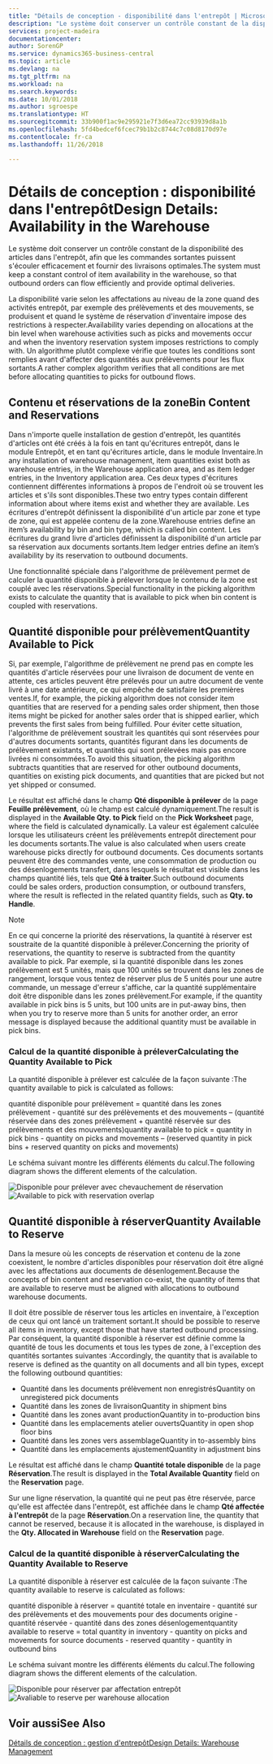 ```yaml
---
title: "Détails de conception - disponibilité dans l'entrepôt | Microsoft Docs"
description: "Le système doit conserver un contrôle constant de la disponibilité des articles dans l'entrepôt, afin que les commandes sortantes puissent s'écouler efficacement et fournir des livraisons optimales."
services: project-madeira
documentationcenter: 
author: SorenGP
ms.service: dynamics365-business-central
ms.topic: article
ms.devlang: na
ms.tgt_pltfrm: na
ms.workload: na
ms.search.keywords: 
ms.date: 10/01/2018
ms.author: sgroespe
ms.translationtype: HT
ms.sourcegitcommit: 33b900f1ac9e295921e7f3d6ea72cc93939d8a1b
ms.openlocfilehash: 5fd4bedcef6fcec79b1b2c8744c7c08d8170d97e
ms.contentlocale: fr-ca
ms.lasthandoff: 11/26/2018

---
```

# <a name="design-details-availability-in-the-warehouse"></a><span data-ttu-id="a6439-103">Détails de conception : disponibilité dans l'entrepôt</span><span class="sxs-lookup"><span data-stu-id="a6439-103">Design Details: Availability in the Warehouse</span></span>
<span data-ttu-id="a6439-104">Le système doit conserver un contrôle constant de la disponibilité des articles dans l'entrepôt, afin que les commandes sortantes puissent s'écouler efficacement et fournir des livraisons optimales.</span><span class="sxs-lookup"><span data-stu-id="a6439-104">The system must keep a constant control of item availability in the warehouse, so that outbound orders can flow efficiently and provide optimal deliveries.</span></span>  

 <span data-ttu-id="a6439-105">La disponibilité varie selon les affectations au niveau de la zone quand des activités entrepôt, par exemple des prélèvements et des mouvements, se produisent et quand le système de réservation d'inventaire impose des restrictions à respecter.</span><span class="sxs-lookup"><span data-stu-id="a6439-105">Availability varies depending on allocations at the bin level when warehouse activities such as picks and movements occur and when the inventory reservation system imposes restrictions to comply with.</span></span> <span data-ttu-id="a6439-106">Un algorithme plutôt complexe vérifie que toutes les conditions sont remplies avant d'affecter des quantités aux prélèvements pour les flux sortants.</span><span class="sxs-lookup"><span data-stu-id="a6439-106">A rather complex algorithm verifies that all conditions are met before allocating quantities to picks for outbound flows.</span></span>  

## <a name="bin-content-and-reservations"></a><span data-ttu-id="a6439-107">Contenu et réservations de la zone</span><span class="sxs-lookup"><span data-stu-id="a6439-107">Bin Content and Reservations</span></span>  
 <span data-ttu-id="a6439-108">Dans n'importe quelle installation de gestion d'entrepôt, les quantités d'articles ont été créés à la fois en tant qu'écritures entrepôt, dans le module Entrepôt, et en tant qu'écritures article, dans le module Inventaire.</span><span class="sxs-lookup"><span data-stu-id="a6439-108">In any installation of warehouse management, item quantities exist both as warehouse entries, in the Warehouse application area, and as item ledger entries, in the Inventory application area.</span></span> <span data-ttu-id="a6439-109">Ces deux types d'écritures contiennent différentes informations à propos de l'endroit où se trouvent les articles et s'ils sont disponibles.</span><span class="sxs-lookup"><span data-stu-id="a6439-109">These two entry types contain different information about where items exist and whether they are available.</span></span> <span data-ttu-id="a6439-110">Les écritures d'entrepôt définissent la disponibilité d'un article par zone et type de zone, qui est appelée contenu de la zone.</span><span class="sxs-lookup"><span data-stu-id="a6439-110">Warehouse entries define an item’s availability by bin and bin type, which is called bin content.</span></span> <span data-ttu-id="a6439-111">Les écritures du grand livre d'articles définissent la disponibilité d'un article par sa réservation aux documents sortants.</span><span class="sxs-lookup"><span data-stu-id="a6439-111">Item ledger entries define an item’s availability by its reservation to outbound documents.</span></span>  

 <span data-ttu-id="a6439-112">Une fonctionnalité spéciale dans l'algorithme de prélèvement permet de calculer la quantité disponible à prélever lorsque le contenu de la zone est couplé avec les réservations.</span><span class="sxs-lookup"><span data-stu-id="a6439-112">Special functionality in the picking algorithm exists to calculate the quantity that is available to pick when bin content is coupled with reservations.</span></span>  

## <a name="quantity-available-to-pick"></a><span data-ttu-id="a6439-113">Quantité disponible pour prélèvement</span><span class="sxs-lookup"><span data-stu-id="a6439-113">Quantity Available to Pick</span></span>  
 <span data-ttu-id="a6439-114">Si, par exemple, l'algorithme de prélèvement ne prend pas en compte les quantités d'article réservées pour une livraison de document de vente en attente, ces articles peuvent être prélevés pour un autre document de vente livré à une date antérieure, ce qui empêche de satisfaire les premières ventes.</span><span class="sxs-lookup"><span data-stu-id="a6439-114">If, for example, the picking algorithm does not consider item quantities that are reserved for a pending sales order shipment, then those items might be picked for another sales order that is shipped earlier, which prevents the first sales from being fulfilled.</span></span> <span data-ttu-id="a6439-115">Pour éviter cette situation, l'algorithme de prélèvement soustrait les quantités qui sont réservées pour d'autres documents sortants, quantités figurant dans les documents de prélèvement existants, et quantités qui sont prélevées mais pas encore livrées ni consommées.</span><span class="sxs-lookup"><span data-stu-id="a6439-115">To avoid this situation, the picking algorithm subtracts quantities that are reserved for other outbound documents, quantities on existing pick documents, and quantities that are picked but not yet shipped or consumed.</span></span>  

 <span data-ttu-id="a6439-116">Le résultat est affiché dans le champ **Qté disponible à prélever** de la page **Feuille prélèvement**, où le champ est calculé dynamiquement.</span><span class="sxs-lookup"><span data-stu-id="a6439-116">The result is displayed in the **Available Qty. to Pick** field on the **Pick Worksheet** page, where the field is calculated dynamically.</span></span> <span data-ttu-id="a6439-117">La valeur est également calculée lorsque les utilisateurs créent les prélèvements entrepôt directement pour les documents sortants.</span><span class="sxs-lookup"><span data-stu-id="a6439-117">The value is also calculated when users create warehouse picks directly for outbound documents.</span></span> <span data-ttu-id="a6439-118">Ces documents sortants peuvent être des commandes vente, une consommation de production ou des désenlogements transfert, dans lesquels le résultat est visible dans les champs quantité liés, tels que **Qté à traiter**.</span><span class="sxs-lookup"><span data-stu-id="a6439-118">Such outbound documents could be sales orders, production consumption, or outbound transfers, where the result is reflected in the related quantity fields, such as **Qty. to Handle**.</span></span>  

> [!NOTE]  
>  <span data-ttu-id="a6439-119">En ce qui concerne la priorité des réservations, la quantité à réserver est soustraite de la quantité disponible à prélever.</span><span class="sxs-lookup"><span data-stu-id="a6439-119">Concerning the priority of reservations, the quantity to reserve is subtracted from the quantity available to pick.</span></span> <span data-ttu-id="a6439-120">Par exemple, si la quantité disponible dans les zones prélèvement est 5 unités, mais que 100 unités se trouvent dans les zones de rangement, lorsque vous tentez de réserver plus de 5 unités pour une autre commande, un message d'erreur s'affiche, car la quantité supplémentaire doit être disponible dans les zones prélèvement.</span><span class="sxs-lookup"><span data-stu-id="a6439-120">For example, if the quantity available in pick bins is 5 units, but 100 units are in put-away bins, then when you try to reserve more than 5 units for another order, an error message is displayed because the additional quantity must be available in pick bins.</span></span>  

### <a name="calculating-the-quantity-available-to-pick"></a><span data-ttu-id="a6439-121">Calcul de la quantité disponible à prélever</span><span class="sxs-lookup"><span data-stu-id="a6439-121">Calculating the Quantity Available to Pick</span></span>  
 <span data-ttu-id="a6439-122">La quantité disponible à prélever est calculée de la façon suivante :</span><span class="sxs-lookup"><span data-stu-id="a6439-122">The quantity available to pick is calculated as follows:</span></span>  

 <span data-ttu-id="a6439-123">quantité disponible pour prélèvement = quantité dans les zones prélèvement - quantité sur des prélèvements et des mouvements – (quantité réservée dans des zones prélèvement + quantité réservée sur des prélèvements et des mouvements)</span><span class="sxs-lookup"><span data-stu-id="a6439-123">quantity available to pick = quantity in pick bins - quantity on picks and movements – (reserved quantity in pick bins + reserved quantity on picks and movements)</span></span>  

 <span data-ttu-id="a6439-124">Le schéma suivant montre les différents éléments du calcul.</span><span class="sxs-lookup"><span data-stu-id="a6439-124">The following diagram shows the different elements of the calculation.</span></span>  

 <span data-ttu-id="a6439-125">![Disponible pour prélever avec chevauchement de réservation](media/design_details_warehouse_management_availability_2.png "Disponible pour prélever avec chevauchement de réservation")</span><span class="sxs-lookup"><span data-stu-id="a6439-125">![Available to pick with reservation overlap](media/design_details_warehouse_management_availability_2.png "Available to pick with reservation overlap")</span></span>  

## <a name="quantity-available-to-reserve"></a><span data-ttu-id="a6439-126">Quantité disponible à réserver</span><span class="sxs-lookup"><span data-stu-id="a6439-126">Quantity Available to Reserve</span></span>  
 <span data-ttu-id="a6439-127">Dans la mesure où les concepts de réservation et contenu de la zone coexistent, le nombre d'articles disponibles pour réservation doit être aligné avec les affectations aux documents de désenlogement.</span><span class="sxs-lookup"><span data-stu-id="a6439-127">Because the concepts of bin content and reservation co-exist, the quantity of items that are available to reserve must be aligned with allocations to outbound warehouse documents.</span></span>  

 <span data-ttu-id="a6439-128">Il doit être possible de réserver tous les articles en inventaire, à l'exception de ceux qui ont lancé un traitement sortant.</span><span class="sxs-lookup"><span data-stu-id="a6439-128">It should be possible to reserve all items in inventory, except those that have started outbound processing.</span></span> <span data-ttu-id="a6439-129">Par conséquent, la quantité disponible à réserver est définie comme la quantité de tous les documents et tous les types de zone, à l'exception des quantités sortantes suivantes :</span><span class="sxs-lookup"><span data-stu-id="a6439-129">Accordingly, the quantity that is available to reserve is defined as the quantity on all documents and all bin types, except the following outbound quantities:</span></span>  

-   <span data-ttu-id="a6439-130">Quantité dans les documents prélèvement non enregistrés</span><span class="sxs-lookup"><span data-stu-id="a6439-130">Quantity on unregistered pick documents</span></span>  
-   <span data-ttu-id="a6439-131">Quantité dans les zones de livraison</span><span class="sxs-lookup"><span data-stu-id="a6439-131">Quantity in shipment bins</span></span>  
-   <span data-ttu-id="a6439-132">Quantité dans les zones avant production</span><span class="sxs-lookup"><span data-stu-id="a6439-132">Quantity in to-production bins</span></span>  
-   <span data-ttu-id="a6439-133">Quantité dans les emplacements atelier ouverts</span><span class="sxs-lookup"><span data-stu-id="a6439-133">Quantity in open shop floor bins</span></span>  
-   <span data-ttu-id="a6439-134">Quantité dans les zones vers assemblage</span><span class="sxs-lookup"><span data-stu-id="a6439-134">Quantity in to-assembly bins</span></span>  
-   <span data-ttu-id="a6439-135">Quantité dans les emplacements ajustement</span><span class="sxs-lookup"><span data-stu-id="a6439-135">Quantity in adjustment bins</span></span>  

 <span data-ttu-id="a6439-136">Le résultat est affiché dans le champ **Quantité totale disponible** de la page **Réservation**.</span><span class="sxs-lookup"><span data-stu-id="a6439-136">The result is displayed in the **Total Available Quantity** field on the **Reservation** page.</span></span>  

 <span data-ttu-id="a6439-137">Sur une ligne réservation, la quantité qui ne peut pas être réservée, parce qu'elle est affectée dans l'entrepôt, est affichée dans le champ **Qté affectée à l'entrepôt** de la page **Réservation**.</span><span class="sxs-lookup"><span data-stu-id="a6439-137">On a reservation line, the quantity that cannot be reserved, because it is allocated in the warehouse, is displayed in the **Qty. Allocated in Warehouse** field on the **Reservation** page.</span></span>  

### <a name="calculating-the-quantity-available-to-reserve"></a><span data-ttu-id="a6439-138">Calcul de la quantité disponible à réserver</span><span class="sxs-lookup"><span data-stu-id="a6439-138">Calculating the Quantity Available to Reserve</span></span>  
 <span data-ttu-id="a6439-139">La quantité disponible à réserver est calculée de la façon suivante :</span><span class="sxs-lookup"><span data-stu-id="a6439-139">The quantity available to reserve is calculated as follows:</span></span>  

 <span data-ttu-id="a6439-140">quantité disponible à réserver = quantité totale en inventaire - quantité sur des prélèvements et des mouvements pour des documents origine - quantité réservée - quantité dans des zones désenlogement</span><span class="sxs-lookup"><span data-stu-id="a6439-140">quantity available to reserve = total quantity in inventory - quantity on picks and movements for source documents - reserved quantity - quantity in outbound bins</span></span>  

 <span data-ttu-id="a6439-141">Le schéma suivant montre les différents éléments du calcul.</span><span class="sxs-lookup"><span data-stu-id="a6439-141">The following diagram shows the different elements of the calculation.</span></span>  

 <span data-ttu-id="a6439-142">![Disponible pour réserver par affectation entrepôt](media/design_details_warehouse_management_availability_3.png "Disponible pour réserver par affectation entrepôt")</span><span class="sxs-lookup"><span data-stu-id="a6439-142">![Avaliable to reserve per warehouse allocation](media/design_details_warehouse_management_availability_3.png "Avaliable to reserve per warehouse allocation")</span></span>  

## <a name="see-also"></a><span data-ttu-id="a6439-143">Voir aussi</span><span class="sxs-lookup"><span data-stu-id="a6439-143">See Also</span></span>  
 [<span data-ttu-id="a6439-144">Détails de conception : gestion d'entrepôt</span><span class="sxs-lookup"><span data-stu-id="a6439-144">Design Details: Warehouse Management</span></span>](design-details-warehouse-management.md)

